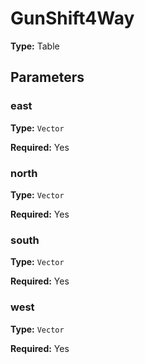 # GunShift4Way

**Type:** Table

## Parameters

### east

**Type:** `Vector`

**Required:** Yes

### north

**Type:** `Vector`

**Required:** Yes

### south

**Type:** `Vector`

**Required:** Yes

### west

**Type:** `Vector`

**Required:** Yes

